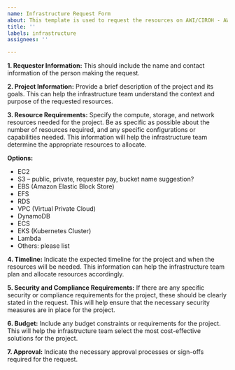 ```yaml
---
name: Infrastructure Request Form
about: This template is used to request the resources on AWI/CIROH - AWS Infrastructure.
title: ''
labels: infrastructure
assignees: ''

---
```



**1.	Requester Information:**
This should include the name and contact information of the person making the request.



**2.	Project Information:** 
Provide a brief description of the project and its goals. This can help the infrastructure team understand the context and purpose of the requested resources.



**3.	Resource Requirements:** 
Specify the compute, storage, and network resources needed for the project. Be as specific as possible about the number of resources required, and any specific configurations or capabilities needed. This information will help the infrastructure team determine the appropriate resources to allocate.

**Options:**
- EC2
- S3 – public, private, requester pay, bucket name suggestion?
- EBS (Amazon Elastic Block Store)
- EFS
- RDS
- VPC (Virtual Private Cloud)
- DynamoDB
- ECS
- EKS (Kubernetes Cluster)
- Lambda
- Others: please list
 


**4.	Timeline:** 
Indicate the expected timeline for the project and when the resources will be needed. This information can help the infrastructure team plan and allocate resources accordingly.
 


**5.	Security and Compliance Requirements:** 
If there are any specific security or compliance requirements for the project, these should be clearly stated in the request. This will help ensure that the necessary security measures are in place for the project.
 


**6.	Budget:** 
Include any budget constraints or requirements for the project. This will help the infrastructure team select the most cost-effective solutions for the project.
 

 
**7.	Approval:** 
Indicate the necessary approval processes or sign-offs required for the request.

